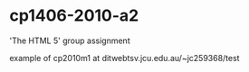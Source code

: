 # cp1406-2010-a2
'The HTML 5' group assignment

example of cp2010m1 at ditwebtsv.jcu.edu.au/~jc259368/test
